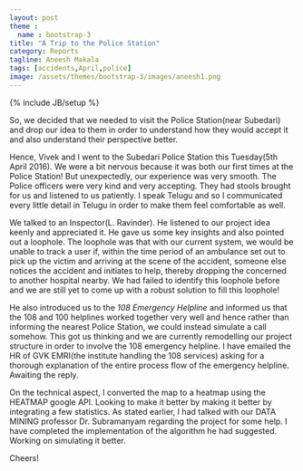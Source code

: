```yaml
---
layout: post
theme :
  name : bootstrap-3
title: "A Trip to the Police Station"
category: Reports
tagline: Aneesh Makala
tags: [accidents,April,police]
image: /assets/themes/bootstrap-3/images/aneesh1.png
---
```

{% include JB/setup %}


So, we decided that we needed to visit the Police Station(near Subedari) and drop our idea to them in order to understand how they would accept it and also understand their perspective better.

Hence, Vivek and I went to the Subedari Police Station this Tuesday(5th April 2016). We were a bit nervous because it was both our first times at the Police Station! But unexpectedly, our experience was very smooth.
The Police officers were very kind and very accepting. They had stools brought for us and listened to us patiently. I speak Telugu and so I communicated every little detail in Telugu in order to make them feel comfortable as well. 

We talked to an Inspector(L. Ravinder). He listened to our project idea keenly and appreciated it. He gave us some key insights and also pointed out a loophole. The loophole was that with our current system, we would be unable to track a user if, within the time period of an ambulance set out to pick up the victim and arriving at the scene of the accident, someone else notices the accident and initiates to help, thereby dropping the concerned to another hospital nearby. 
We had failed to identify this loophole before and we are still yet to come up with a robust solution to fill this loophole!

He also introduced us to the *108 Emergency Helpline* and informed us that the 108 and 100 helplines worked together very well and hence rather than informing the nearest Police Station, we could instead simulate a call somehow. This got us thinking and we are currently remodelling our project structure in order to involve the 108 emergency helpline.
I have emailed the HR of GVK EMRI(the institute handling the 108 services) asking for a thorough explanation of the entire process flow of the emergency helpline.
Awaiting the reply.


On the technical aspect, I converted the map to a heatmap using the HEATMAP google API. Looking to make it better by making it better by integrating a few statistics. As stated earlier, I had talked with our DATA MINING professor Dr. Subramanyam regarding the project for some help. I have completed the implementation of the algorithm he had suggested. Working on simulating it better. 

Cheers!


